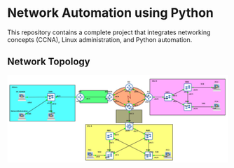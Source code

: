 # Network Automation using Python

This repository contains a complete project that integrates networking concepts (CCNA), Linux administration, and Python automation.


## Network Topology

![Project Topology](topologie_proiect_cu_notite.jpg)

